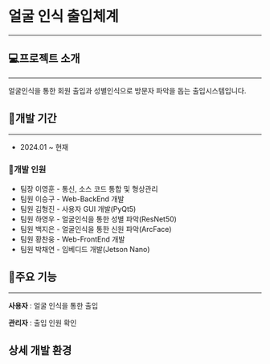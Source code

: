 # 얼굴 인식 출입체계

---

## 💻프로젝트 소개

---

얼굴인식을 통한 회원 출입과 성별인식으로 방문자 파악을 돕는 출입시스템입니다.

## 📆개발 기간

---

- 2024.01 ~ 현재

### 👬개발 인원

- 팀장 이영훈 - 통신, 소스 코드 통합 및 형상관리
- 팀원 이승구 - Web-BackEnd 개발
- 팀원 김형진 - 사용자 GUI 개발(PyQt5)
- 팀원 하영우 - 얼굴인식을 통한 성별 파악(ResNet50)
- 팀원 백지은 - 얼굴인식을 통한 신원 파악(ArcFace)
- 팀원 황찬웅 - Web-FrontEnd 개발
- 팀원 박채연 - 임베디드 개발(Jetson Nano)

## 📌주요 기능

---

**사용자** : 얼굴 인식을 통한 출입

**관리자** : 출입 인원 확인

## 상세 개발 환경
